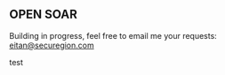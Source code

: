 
## OPEN SOAR

Building in progress, feel free to email me your requests:
eitan@securegion.com

test